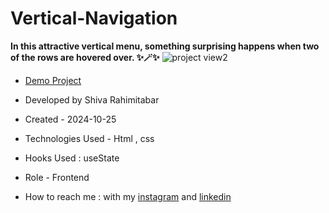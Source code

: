# Vertical-Navigation
**In this attractive vertical menu, something surprising happens when two of the rows are hovered over. ✨🪄✨**
![project view2](https://github.com/user-attachments/assets/0f8d8e33-32a6-4a4a-985b-e32679ed51f7)



- [Demo Project](https://rahimitabarshiva.github.io/Vertical-Navigation/)

- Developed by Shiva Rahimitabar

- Created - 2024-10-25

- Technologies Used - Html , css 
- Hooks Used : useState 

- Role - Frontend

- How to reach me : with my [instagram](https://www.instagram.com/shiva.rahimitabar.dev) and [linkedin](https://www.linkedin.com/in/shiva-rahimitabar-7477b432b/)

